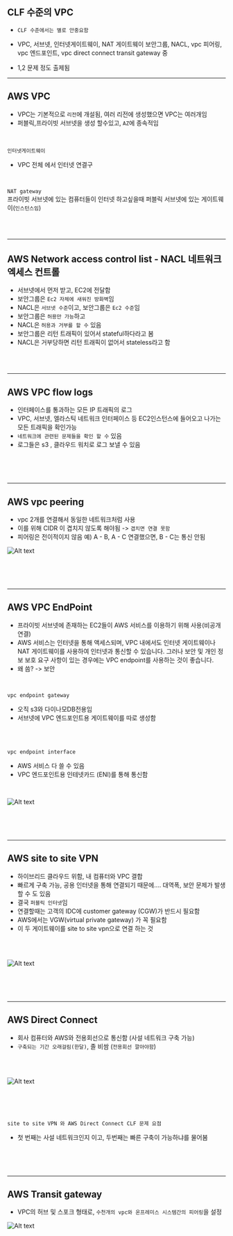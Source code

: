 ## CLF 수준의 VPC 

- `CLF 수준에서는 별로 안중요함`


- VPC, 서브넷, 인터넷게이트웨이, NAT 게이트웨이
보안그룹, NACL, vpc 피어링, vpc 엔드포인트, vpc direct connect
transit gateway 중
- 1,2 문제 정도 출제됨

-------------
## AWS VPC
- VPC는 기본적으로 `리전`에 개설됨, 여러 리전에 생성했으면 VPC는 여러개임
- 퍼블릭,프라이빗 서브넷을 생성 할수있고, `AZ`에 종속적임

<br>

`인터넷게이트웨이` <br>
- VPC 전체 에서 인터넷 연결구


<br>

`NAT gateway` <br>
프라이빗 서브넷에 있는 컴퓨터들이 인터넷 하고싶을때 퍼블릭 서브넷에 있는 게이트웨이(`인스턴스임`)


<br>
<br>

-----------------------------
## AWS Network access control list - NACL 네트워크 엑세스 컨트롤

- 서브넷에서 먼저 받고, EC2에 전달함
- 보안그룹은 `Ec2 자체에 새워진 방화벽`임
- NACL은 `서브넷 수준`이고, 보안그룹은 `Ec2 수준`임
- 보안그룹은 `허용만 가능`하고
- NACL은 `허용과 거부를 할 수` 있음
- 보안그룹은 리턴 트래픽이 있어서 stateful하다라고 봄
- NACL은 거부당하면 리턴 트래픽이 없어서 stateless라고 함

<br>
<br>

----------------------------
## AWS VPC flow logs

- 인터페이스를 통과하는 모든 IP 트래픽의 로그
- VPC, 서브넷, 엘라스틱 네트워크 인터페이스 등 EC2인스턴스에 들어오고 나가는 모든 트래픽을 확인가능
- `네트워크에 관련된 문제들을 확인 할 수` 있음
- 로그들은 s3 , 클라우드 워치로 로그 보낼 수 있음

<br>
<br>
<br>

---------------------------
## AWS vpc peering

- vpc 2개를 연결해서 동일한 네트워크처럼 사용 
- 이를 위해 CIDR 이 겹치지 않도록 해야됨 -> `겹치면 연결 못함`
- 피어링은 전이적이지 않음 예) A - B, A - C 연결했으면,  B - C는 통신 안됨

![Alt text](../etc/image/vpc%20%ED%94%BC%EC%96%B4%EB%A7%81.png)

<br>
<br>
<br>

-------------------------------
## AWS VPC EndPoint

- 프라이빗 서브넷에 존재하는 EC2들이 AWS 서비스를 이용하기 위해 사용(비공개 연결)
-  AWS 서비스는 인터넷을 통해 액세스되며, VPC 내에서도 인터넷 게이트웨이나 NAT 게이트웨이를 사용하여 인터넷과 통신할 수 있습니다. 그러나 보안 및 개인 정보 보호 요구 사항이 있는 경우에는 VPC endpoint를 사용하는 것이 좋습니다.
- 왜 씀?  -> 보안
  

<br>

`vpc endpoint gateway`
- 오직 s3와 다이나모DB전용임
- 서브넷에 VPC 엔드포인트용 게이트웨이를 따로 생성함

<br>
<br>

`vpc endpoint interface`
- AWS 서비스 다 쓸 수 있음
- VPC 엔드포인트용 인테넷카드 (ENI)를 통해 통신함

<br>

![Alt text](../etc/image/%EC%97%94%EB%93%9C%ED%8F%AC%EC%9D%B8%ED%8A%B8.png)

<br>
<br>
<br>



----------------------
## AWS site to site VPN
- 하이브리드 클라우드 위함, 내 컴퓨터와 VPC 결합
-  빠르게 구축 가능, 공용 인터넷을 통해 연결되기 때문에.... 대역폭, 보안 문제가 발생 할 수 도 있음
- 결국 `퍼블릭 인터넷`임
- 연결할때는 고객의 IDC에 customer gateway (CGW)가 반드시 필요함
- AWS에서는 VGW(virtual private gateway) 가 꼭 필요함
- 이 두 게이트웨이를 site to site vpn으로 연결 하는 것

<br>
<br>

![Alt text](../etc/image/site-to-site%20vpn.png)

<br>
<br>
<br>

---------------------------
## AWS Direct Connect

- 회사 컴퓨터와 AWS와 전용회선으로 통신함 (사설 네트워크 구축 가능)
- `구축되는 기간 오래걸림(한달)`, 졸 비쌈 (`전용회선 깔아야함`)

<br>
<br>


![Alt text](../etc/image/%EB%8B%A4%EC%9D%B4%EB%A0%89%ED%8A%B8%EC%BB%A4%EB%84%A5%ED%8A%B8.png)

<br>
<br>
<br>

`site to site VPN 와 AWS Direct Connect CLF 문제 요점`
- 첫 번째는 사설 네트워크인지 이고, 두번째는 빠른 구축이 가능하냐를 물어봄



<br>
<br>
<br>

--------------------------

## AWS Transit gateway

- VPC의 허브 및 스포크 형태로, `수천개의 vpc와 온프레미스 시스템간의 피어링`을 설정

![Alt text](../etc/image/%ED%8A%B8%EB%9E%9C%EC%8B%9D%EA%B2%8C%EC%9D%B4%ED%8A%B8%EC%9B%A8%EC%9D%B4.png)


















